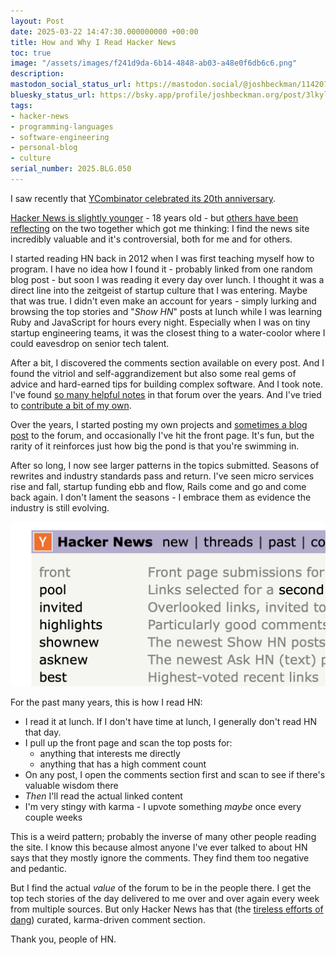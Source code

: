 ```yaml
---
layout: Post
date: 2025-03-22 14:47:30.000000000 +00:00
title: How and Why I Read Hacker News
toc: true
image: "/assets/images/f241d9da-6b14-4848-ab03-a48e0f6db6c6.png"
description:
mastodon_social_status_url: https://mastodon.social/@joshbeckman/114207993214972242
bluesky_status_url: https://bsky.app/profile/joshbeckman.org/post/3lkylaiaq3f2k
tags:
- hacker-news
- programming-languages
- software-engineering
- personal-blog
- culture
serial_number: 2025.BLG.050
---
```

I saw recently that [YCombinator celebrated its 20th anniversary](https://news.ycombinator.com/item?id=43332658).

[Hacker News is slightly younger](https://www.paulgraham.com/hackernews.html) - 18 years old - but [others have been reflecting](https://vickiboykis.com/2025/03/17/20-years-of-yc/) on the two together which got me thinking: I find the news site incredibly valuable and it's controversial, both for me and for others.

I started reading HN back in 2012 when I was first teaching myself how to program. I have no idea how I found it - probably linked from one random blog post - but soon I was reading it every day over lunch. I thought it was a direct line into the zeitgeist of startup culture that I was entering. Maybe that was true. I didn't even make an account for years - simply lurking and browsing the top stories and "*Show HN*" posts at lunch while I was learning Ruby and JavaScript for hours every night. Especially when I was on tiny startup engineering teams, it was the closest thing to a water-coolor where I could eavesdrop on senior tech talent.

After a bit, I discovered the comments section available on every post. And I found the vitriol and self-aggrandizement but also some real gems of advice and hard-earned tips for building complex software. And I took note. I've found [so many helpful notes](https://www.joshbeckman.org/search/?q=%27cd99ab9e042fc66d5c84197a2293acce+%7C+%27%22ycombinator.com%22) in that forum over the years. And I've tried to [contribute a bit of my own](https://www.joshbeckman.org/search/?q=%27replies+%27hacker-news).

Over the years, I started posting my own projects and [sometimes a blog post](https://www.joshbeckman.org/blog/using-open-protocols) to the forum, and occasionally I've hit the front page. It's fun, but the rarity of it reinforces just how big the pond is that you're swimming in.

After so long, I now see larger patterns in the topics submitted. Seasons of rewrites and industry standards pass and return. I've seen micro services rise and fall, startup funding ebb and flow, Rails come and go and come back again. I don't lament the seasons - I embrace them as evidence the industry is still evolving.

<img width="566" alt="Hacker News" src="/assets/images/f241d9da-6b14-4848-ab03-a48e0f6db6c6.png" />

For the past many years, this is how I read HN:
- I read it at lunch. If I don't have time at lunch, I generally don't read HN that day.
- I pull up the front page and scan the top posts for:
  - anything that interests me directly
  - anything that has a high comment count
- On any post, I open the comments section first and scan to see if there's valuable wisdom there
- _Then_ I'll read the actual linked content
- I'm very stingy with karma - I upvote something _maybe_ once every couple weeks

This is a weird pattern; probably the inverse of many other people reading the site. I know this because almost anyone I've ever talked to about HN says that they mostly ignore the comments. They find them too negative and pedantic.

But I find the actual _value_ of the forum to be in the people there. I get the top tech stories of the day delivered to me over and over again every week from multiple sources. But only Hacker News has that (the [tireless efforts of dang](https://www.newyorker.com/news/letter-from-silicon-valley/the-lonely-work-of-moderating-hacker-news)) curated, karma-driven comment section.

Thank you, people of HN.
